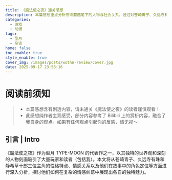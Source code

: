 ```yaml
---
title: 《魔法使之夜》通关感想
description: 本篇感想重点分析奈须蘑菇笔下的人物与社会关系。通过对苍崎青子、久远寺有珠和静希草十郎的刻画，探讨作品中个体性格、社会性格及人性之间的冲突与融合，揭示角色互动背后的哲学思考与人性深意。
categories:
  - 游戏
  - 动漫
tags:
  - 型月
  - 杂谈
home: false
toc_enable: true
style_enable: true
cover_img: /images/posts/wothn-review/Cover.jpg
date: 2025-09-17 23:58:16
---
```


# 阅读前须知
> - 本篇感想含有剧透内容，请未通关《魔法使之夜》的读者谨慎观看！
> - 此感想纯作者主观感受，部分内容参考了 Bilibili 上的赏析内容，融合了我自身的观点。如果有任何观点引起你的反感，请无视～

## 引言 | Intro

《魔法使之夜》作为型月 TYPE-MOON 的代表作之一，以其独特的世界观和深刻的人物刻画吸引了大量玩家和读者（包括我）。本文将从苍崎青子、久远寺有珠和静希草十郎三位主角的性格特点、情感关系以及他们在故事中的角色定位等方面进行深入分析，探讨他们如何在复杂的情感纠葛中展现出各自的独特魅力。